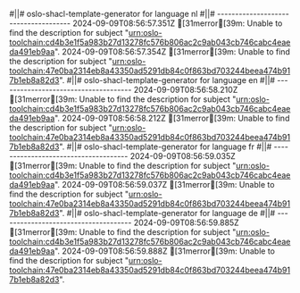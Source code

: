 #||# oslo-shacl-template-generator for language nl
#||# -------------------------------------
2024-09-09T08:56:57.351Z [31merror[39m: Unable to find the description for subject "[urn:oslo-toolchain:cd4b3e1f5a983b27d13278fc576b806ac2c9ab043cb746cabc4eaeda491eb9aa](report4/doc/applicatieprofiel/kindfiche/ontwerpstandaard/2024-06-03/all-kindfiche-ap.jsonld#L3276)".
2024-09-09T08:56:57.354Z [31merror[39m: Unable to find the description for subject "[urn:oslo-toolchain:47e0ba2314eb8a43350ad5291db84c0f863bd703244beea474b917b1eb8a82d3](report4/doc/applicatieprofiel/kindfiche/ontwerpstandaard/2024-06-03/all-kindfiche-ap.jsonld#L3425)".
#||# oslo-shacl-template-generator for language en
#||# -------------------------------------
2024-09-09T08:56:58.210Z [31merror[39m: Unable to find the description for subject "[urn:oslo-toolchain:cd4b3e1f5a983b27d13278fc576b806ac2c9ab043cb746cabc4eaeda491eb9aa](report4/doc/applicatieprofiel/kindfiche/ontwerpstandaard/2024-06-03/all-kindfiche-ap.jsonld#L3276)".
2024-09-09T08:56:58.212Z [31merror[39m: Unable to find the description for subject "[urn:oslo-toolchain:47e0ba2314eb8a43350ad5291db84c0f863bd703244beea474b917b1eb8a82d3](report4/doc/applicatieprofiel/kindfiche/ontwerpstandaard/2024-06-03/all-kindfiche-ap.jsonld#L3425)".
#||# oslo-shacl-template-generator for language fr
#||# -------------------------------------
2024-09-09T08:56:59.035Z [31merror[39m: Unable to find the description for subject "[urn:oslo-toolchain:cd4b3e1f5a983b27d13278fc576b806ac2c9ab043cb746cabc4eaeda491eb9aa](report4/doc/applicatieprofiel/kindfiche/ontwerpstandaard/2024-06-03/all-kindfiche-ap.jsonld#L3276)".
2024-09-09T08:56:59.037Z [31merror[39m: Unable to find the description for subject "[urn:oslo-toolchain:47e0ba2314eb8a43350ad5291db84c0f863bd703244beea474b917b1eb8a82d3](report4/doc/applicatieprofiel/kindfiche/ontwerpstandaard/2024-06-03/all-kindfiche-ap.jsonld#L3425)".
#||# oslo-shacl-template-generator for language de
#||# -------------------------------------
2024-09-09T08:56:59.885Z [31merror[39m: Unable to find the description for subject "[urn:oslo-toolchain:cd4b3e1f5a983b27d13278fc576b806ac2c9ab043cb746cabc4eaeda491eb9aa](report4/doc/applicatieprofiel/kindfiche/ontwerpstandaard/2024-06-03/all-kindfiche-ap.jsonld#L3276)".
2024-09-09T08:56:59.888Z [31merror[39m: Unable to find the description for subject "[urn:oslo-toolchain:47e0ba2314eb8a43350ad5291db84c0f863bd703244beea474b917b1eb8a82d3](report4/doc/applicatieprofiel/kindfiche/ontwerpstandaard/2024-06-03/all-kindfiche-ap.jsonld#L3425)".
